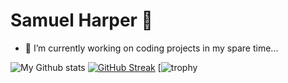 # Samuel Harper 👋

- 🔭 I’m currently working on coding projects in my spare time...

<!-- 
- 🌱 I’m currently learning ...
- 👯 I’m looking to collaborate on ...
- 🤔 I’m looking for help with ...
- 💬 Ask me about ...
- 📫 How to reach me: ...
- 😄 Pronouns: ...
- ⚡ Fun fact: ...
-->

![My Github stats](https://github-readme-stats.vercel.app/api?username=sampyxis&show_icons=true&theme=synthwave&count_private=true&include_all_commits=true)
[![GitHub Streak](https://github-readme-streak-stats.herokuapp.com/?user=sampyxis&theme=synthwave)](https://git.io/streak-stats) 
[![trophy](https://github-profile-trophy.vercel.app/?username=sampyxis&theme=discord&no-frame=false&no-bg=false&margin-w=4)
